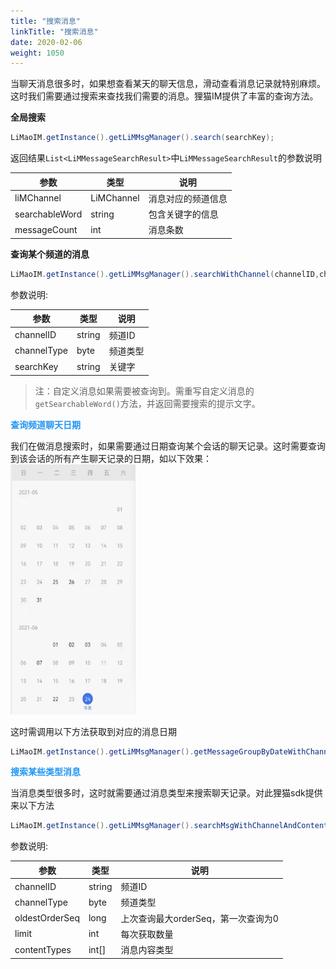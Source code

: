 ```yaml
---
title: "搜索消息"
linkTitle: "搜索消息"
date: 2020-02-06
weight: 1050
---
```


当聊天消息很多时，如果想查看某天的聊天信息，滑动查看消息记录就特别麻烦。这时我们需要通过搜索来查找我们需要的消息。狸猫IM提供了丰富的查询方法。

**全局搜索**
```java
LiMaoIM.getInstance().getLiMMsgManager().search(searchKey);
```
返回结果`List<LiMMessageSearchResult>`中`LiMMessageSearchResult`的参数说明

| 参数           | 类型       | 说明               |
| -------------- | ---------- | ------------------ |
| liMChannel     | LiMChannel | 消息对应的频道信息 |
| searchableWord | string     | 包含关键字的信息   |
| messageCount   | int        | 消息条数           |


**查询某个频道的消息**
```java
LiMaoIM.getInstance().getLiMMsgManager().searchWithChannel(channelID,channelType,searchKey);
```

参数说明:

| 参数        | 类型   | 说明     |
| ----------- | ------ | -------- |
| channelID   | string | 频道ID   |
| channelType | byte   | 频道类型 |
| searchKey   | string | 关键字   |

>注：自定义消息如果需要被查询到。需重写自定义消息的`getSearchableWord()`方法，并返回需要搜索的提示文字。

**<font color='#2196F3'>查询频道聊天日期</font>**

我们在做消息搜索时，如果需要通过日期查询某个会话的聊天记录。这时需要查询到该会话的所有产生聊天记录的日期，如以下效果：
<img src='chat_history_date.jpg' width="200" height="400" alt="聊天记录日期"/>

这时需调用以下方法获取到对应的消息日期
```java
LiMaoIM.getInstance().getLiMMsgManager().getMessageGroupByDateWithChannel(channelID, channelType);
```

**<font color='#2196F3'>搜索某些类型消息</font>**

当消息类型很多时，这时就需要通过消息类型来搜索聊天记录。对此狸猫sdk提供来以下方法
```java
LiMaoIM.getInstance().getLiMMsgManager().searchMsgWithChannelAndContentTypes(channelID, channelType, oldestOrderSeq, 20, types);
```

参数说明:

| 参数           | 类型   | 说明                                |
| -------------- | ------ | ----------------------------------- |
| channelID      | string | 频道ID                              |
| channelType    | byte   | 频道类型                            |
| oldestOrderSeq | long   | 上次查询最大orderSeq，第一次查询为0 |
| limit          | int    | 每次获取数量                        |
| contentTypes   | int[]  | 消息内容类型                        |
